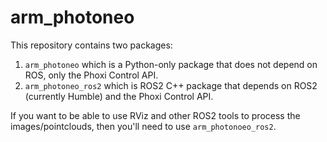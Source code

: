 # arm_photoneo

This repository contains two packages:

1. `arm_photoneo` which is a Python-only package that does not depend on ROS, only the Phoxi Control API.
2. `arm_photoneo_ros2` which is ROS2 C++ package that depends on ROS2 (currently Humble) and the Phoxi Control API.

If you want to be able to use RViz and other ROS2 tools to process the images/pointclouds, then you'll need to use `arm_photonoeo_ros2`.

